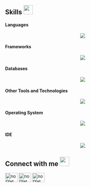 ## Skills <img src="https://media.giphy.com/media/iY8CRBdQXODJSCERIr/giphy.gif" width="30px">&nbsp;

<h4> Languages </h4>
<span>
    <p align="center">
        <a href="#">
            <img src="https://skillicons.dev/icons?i=html,css,js,ts,php,python,java" />
        </a>
    </p>
</span>

<h4> Frameworks </h4>
<span>
    <p align="center">
        <a href="#">
            <img src="https://skillicons.dev/icons?i=tailwind,react,express,nextjs" />
        </a>
    </p>
</span>

<h4> Databases </h4>
<span>
    <p align="center">
        <a href="#">
            <img src="https://skillicons.dev/icons?i=postgres,sequelize,mysql,mongodb,prisma" />
        </a>
    </p>
</span>

<h4> Other Tools and Technologies </h4>
<span>
    <p align="center">
        <a href="#">
            <img src="https://skillicons.dev/icons?i=git,postman,nodejs,vite,npm,pnpm,scss" />
        </a>
    </p>
</span>

<h4> Operating System </h4>
<span>
    <p align="center">
        <a href="#">
            <img src="https://skillicons.dev/icons?i=apple,windows,ubuntu" />
        </a>
    </p>
</span>

<h4> IDE </h4>
<span>
    <p align="center">
        <a href="#">
            <img src="https://skillicons.dev/icons?i=vscode,idea" />
        </a>
    </p>
</span>

## Connect with me <img src="https://media.giphy.com/media/iY8CRBdQXODJSCERIr/giphy.gif" width="30px">
<a href="#" target="blank"><img align="center"
        src="https://raw.githubusercontent.com/rahuldkjain/github-profile-readme-generator/master/src/images/icons/Social/facebook.svg"
        alt="notYet" height="30" width="40" /></a>
<a href="#" target="blank"><img align="center"
        src="https://raw.githubusercontent.com/rahuldkjain/github-profile-readme-generator/master/src/images/icons/Social/instagram.svg"
        alt="notYet" height="30" width="40" /></a>
<a href="#" target="blank"><img align="center"
        src="https://raw.githubusercontent.com/rahuldkjain/github-profile-readme-generator/master/src/images/icons/Social/github.svg"
        alt="notYet" height="30" width="40" /></a>

<br>
